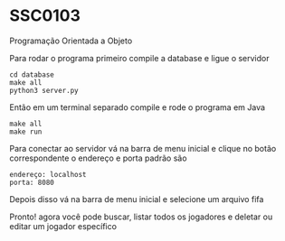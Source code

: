 # SSC0103
Programação Orientada a Objeto

Para rodar o programa primeiro compile a database e ligue o servidor

```shell
cd database
make all
python3 server.py
```

Então em um terminal separado compile e rode o programa em Java
```shell
make all
make run
```

Para conectar ao servidor vá na barra de menu inicial e clique no botão correspondente
o endereço e porta padrão são
```
endereço: localhost
porta: 8080
```

Depois disso vá na barra de menu inicial e selecione um arquivo fifa

Pronto! agora você pode buscar, listar todos os jogadores e deletar ou editar um jogador específico